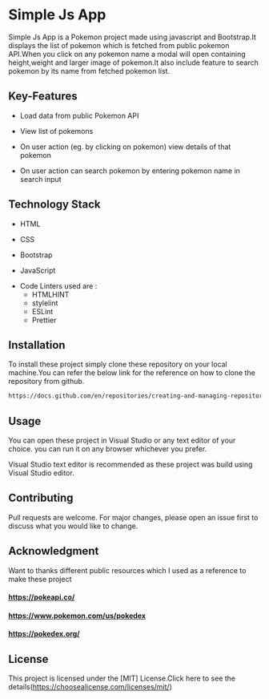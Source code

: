 # Simple Js App

Simple Js App is a Pokemon project made using javascript and Bootstrap.It displays the list of pokemon which is fetched from public pokemon API.When you click on any pokemon name a modal will open containing height,weight and larger image of pokemon.It also include feature to search pokemon by its name from fetched pokemon list.

## Key-Features
* Load data from public Pokemon API
+ View list of pokemons
- On user action (eg. by clicking on pokemon) view details of that pokemon
* On user action can search pokemon by entering pokemon name in search input

## Technology Stack
* HTML
+ CSS
- Bootstrap
* JavaScript
+ Code Linters used are :
  - HTMLHINT
  - stylelint
  - ESLint
  - Prettier

## Installation

To install these project simply clone these repository on your local machine.You can refer the below link for the reference on how to clone the repository from github.

```bash
https://docs.github.com/en/repositories/creating-and-managing-repositories/cloning-a-repository
```

## Usage
You can open these project in Visual Studio or any text editor of your choice. you can run it on any browser whichever you prefer.

Visual Studio text editor is recommended as these project was build using Visual Studio editor.

## Contributing

Pull requests are welcome. For major changes, please open an issue first
to discuss what you would like to change.

## Acknowledgment
Want to thanks different public resources which I used as a reference to make these project
#### https://pokeapi.co/
#### https://www.pokemon.com/us/pokedex
#### https://pokedex.org/

## License
This project is licensed under the [MIT] License.Click here to see the details(https://choosealicense.com/licenses/mit/)

